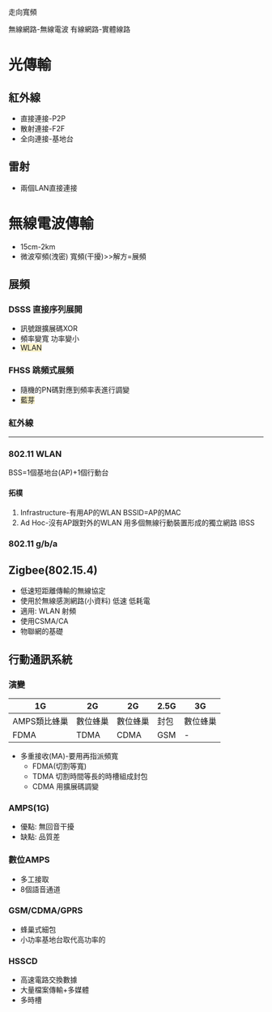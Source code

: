 走向寬頻

無線網路-無線電波
有線網路-實體線路

# 光傳輸
## 紅外線
- 直接連接-P2P
- 散射連接-F2F
- 全向連接-基地台
## 雷射
- 兩個LAN直接連接
# 無線電波傳輸
- 15cm-2km
- 微波窄頻(洩密) 寬頻(干擾)>>解方=展頻
## 展頻
### DSSS 直接序列展開
- 訊號跟擴展碼XOR
- 頻率變寬 功率變小
- <span style="background:rgba(240, 200, 0, 0.2)">WLAN</span>
### FHSS 跳頻式展頻
- 隨機的PN碼對應到頻率表進行調變
- <span style="background:rgba(240, 200, 0, 0.2)">藍芽</span>
### 紅外線

---
### 802.11 WLAN
BSS=1個基地台(AP)+1個行動台
#### 拓樸
1. Infrastructure-有用AP的WLAN
	BSSID=AP的MAC
1. Ad Hoc-沒有AP跟對外的WLAN
	用多個無線行動裝置形成的獨立網路
	IBSS

### 802.11 g/b/a


## Zigbee(802.15.4)
- 低速短距離傳輸的無線協定
- 使用於無線感測網路(小資料) 低速 低耗電
- 適用: WLAN 射頻
- 使用CSMA/CA
- 物聯網的基礎

## 行動通訊系統
### 演變
| 1G | 2G | 2G | 2.5G | 3G |
| ---- | ---- | ---- | ---- | ---- |
| AMPS類比蜂巢 | 數位蜂巢 | 數位蜂巢 | 封包 | 數位蜂巢 |
| FDMA | TDMA | CDMA | GSM | - |
- 多重接收(MA)-要用再指派頻寬
	- FDMA(切割等寬)
	- TDMA 切割時間等長的時槽組成封包
	- CDMA 用擴展碼調變
### AMPS(1G)
- 優點: 無回音干擾
- 缺點: 品質差
### 數位AMPS
- 多工接取
- 8個語音通道
### GSM/CDMA/GPRS
- 蜂巢式細包
- 小功率基地台取代高功率的
### HSSCD
- 高速電路交換數據
- 大量檔案傳輸+多媒體
- 多時槽